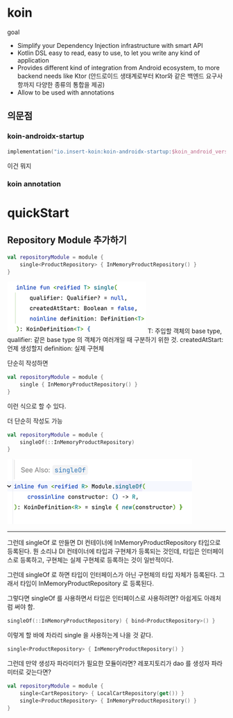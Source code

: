 # koin

goal

* Simplify your Dependency Injection infrastructure with smart API
* Kotlin DSL easy to read, easy to use, to let you write any kind of application
* Provides different kind of integration from Android ecosystem, to more backend needs like Ktor
  (안드로이드 생태계로부터 Ktor와 같은 백엔드 요구사항까지 다양한 종류의 통합을 제공)
* Allow to be used with annotations

## 의문점

### koin-androidx-startup

```kotlin
implementation("io.insert-koin:koin-androidx-startup:$koin_android_version")
```

이건 뭐지

### koin annotation

# quickStart

## Repository Module 추가하기

```kotlin
val repositoryModule = module {
    single<ProductRepository> { InMemoryProductRepository() }
}
```

![img_3.png](img_3.png)
T: 주입할 객체의 base type,
qualifier: 같은 base type 의 객체가 여러개일 때 구분하기 위한 것.
createdAtStart: 언제 생성할지
definition: 실제 구현체

단순히 작성하면
```kotlin
val repositoryModule = module {
    single { InMemoryProductRepository() }
}
```

이런 식으로 할 수 있다.

더 단순히 작성도 가능
```kotlin
val repositoryModule = module {
    singleOf(::InMemoryProductRepository)
}
```
![img_4.png](img_4.png)

---

그런데 singleOf 로 만들면 DI 컨테이너에 InMemoryProductRepository 타입으로 등록된다.
뭔 소리냐
DI 컨테이너에 타입과 구현체가 등록되는 것인데,
타입은 인터페이스로 등록하고, 구현체는 실제 구현체로 등록하는 것이 일반적이다.

그런데 singleOf 로 하면 타입이 인터페이스가 아닌 구현체의 타입 자체가 등록된다.
그래서 타입이 InMemoryProductRepository 로 등록된다.

그렇다면 singleOf 를 사용하면서 타입은 인터페이스로 사용하려면?
아쉽게도 아래처럼 써야 함.
```kotlin
singleOf(::InMemoryProductRepository) { bind<ProductRepository>() }
```
이렇게 할 바에 차라리 single 을 사용하는게 나을 것 같다.

```kotlin
single<ProductRepository> { InMemoryProductRepository() }

```


그런데 만약 생성자 파라미터가 필요한 모듈이라면?
레포지토리가 dao 를 생성자 파라미터로 갖는다면?

```kotlin
val repositoryModule = module {
    single<CartRepository> { LocalCartRepository(get()) }
    single<ProductRepository> { InMemoryProductRepository() }
}
```



